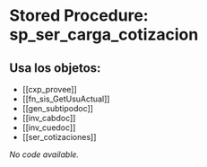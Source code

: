 # Stored Procedure: sp_ser_carga_cotizacion

## Usa los objetos:
- [[cxp_provee]]
- [[fn_sis_GetUsuActual]]
- [[gen_subtipodoc]]
- [[inv_cabdoc]]
- [[inv_cuedoc]]
- [[ser_cotizaciones]]

*No code available.*

